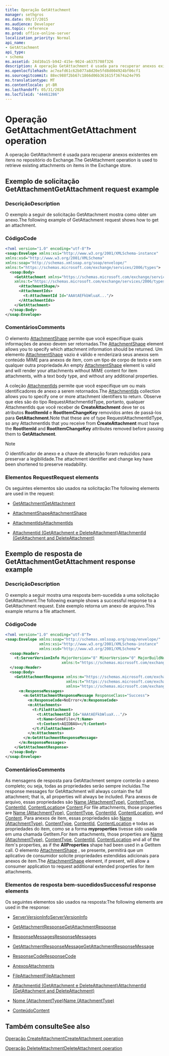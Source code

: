 ```yaml
---
title: Operação GetAttachment
manager: sethgros
ms.date: 09/17/2015
ms.audience: Developer
ms.topic: reference
ms.prod: office-online-server
localization_priority: Normal
api_name:
- GetAttachment
api_type:
- schema
ms.assetid: 24d10a15-b942-415e-9024-a6375708f326
description: A operação GetAttachment é usada para recuperar anexos existentes em itens no repositório do Exchange.
ms.openlocfilehash: ac7eafd61c62b077a8d20e5fd8d004924bf06cf1
ms.sourcegitcommit: 88ec988f2bb67c1866d06b361615f3674a24e795
ms.translationtype: MT
ms.contentlocale: pt-BR
ms.lasthandoff: 05/31/2020
ms.locfileid: "44461286"
---
```

# <a name="getattachment-operation"></a><span data-ttu-id="8a160-103">Operação GetAttachment</span><span class="sxs-lookup"><span data-stu-id="8a160-103">GetAttachment operation</span></span>

<span data-ttu-id="8a160-104">A operação GetAttachment é usada para recuperar anexos existentes em itens no repositório do Exchange.</span><span class="sxs-lookup"><span data-stu-id="8a160-104">The GetAttachment operation is used to retrieve existing attachments on items in the Exchange store.</span></span>
  
## <a name="getattachment-request-example"></a><span data-ttu-id="8a160-105">Exemplo de solicitação GetAttachment</span><span class="sxs-lookup"><span data-stu-id="8a160-105">GetAttachment request example</span></span>

### <a name="description"></a><span data-ttu-id="8a160-106">Descrição</span><span class="sxs-lookup"><span data-stu-id="8a160-106">Description</span></span>

<span data-ttu-id="8a160-107">O exemplo a seguir de solicitação GetAttachment mostra como obter um anexo.</span><span class="sxs-lookup"><span data-stu-id="8a160-107">The following example of GetAttachment request shows how to get an attachment.</span></span>
  
### <a name="code"></a><span data-ttu-id="8a160-108">Código</span><span class="sxs-lookup"><span data-stu-id="8a160-108">Code</span></span>

```XML
<?xml version="1.0" encoding="utf-8"?>
<soap:Envelope xmlns:xsi="http://www.w3.org/2001/XMLSchema-instance"
xmlns:xsd="http://www.w3.org/2001/XMLSchema"
xmlns:soap="http://schemas.xmlsoap.org/soap/envelope/"
xmlns:t="https://schemas.microsoft.com/exchange/services/2006/types">
  <soap:Body>
    <GetAttachment xmlns="https://schemas.microsoft.com/exchange/services/2006/messages"
    xmlns:t="https://schemas.microsoft.com/exchange/services/2006/types">
      <AttachmentShape/>
      <AttachmentIds>
        <t:AttachmentId Id="AAAtAEFkbWluaX..."/>
      </AttachmentIds>
    </GetAttachment>
  </soap:Body>
</soap:Envelope>
```

### <a name="comments"></a><span data-ttu-id="8a160-109">Comentários</span><span class="sxs-lookup"><span data-stu-id="8a160-109">Comments</span></span>

<span data-ttu-id="8a160-110">O elemento [AttachmentShape](attachmentshape.md) permite que você especifique quais informações de anexo devem ser retornadas.</span><span class="sxs-lookup"><span data-stu-id="8a160-110">The [AttachmentShape](attachmentshape.md) element allows you to specify which attachment information should be returned.</span></span> <span data-ttu-id="8a160-111">Um elemento [AttachmentShape](attachmentshape.md) vazio é válido e renderizará seus anexos sem conteúdo MIME para anexos de item, com um tipo de corpo de texto e sem qualquer outra propriedade.</span><span class="sxs-lookup"><span data-stu-id="8a160-111">An empty [AttachmentShape](attachmentshape.md) element is valid and will render your attachments without MIME content for item attachments, with a text body type, and without any additional properties.</span></span> 
  
<span data-ttu-id="8a160-112">A coleção [AttachmentIds](attachmentids.md) permite que você especifique um ou mais identificadores de anexo a serem retornados.</span><span class="sxs-lookup"><span data-stu-id="8a160-112">The [AttachmentIds](attachmentids.md) collection allows you to specify one or more attachment identifiers to return.</span></span> <span data-ttu-id="8a160-113">Observe que eles são do tipo RequestAttachmentIdType, portanto, qualquer AttachmentIds que você receber de **CreateAttachment** deve ter os atributos **RootItemId** e **RootItemChangeKey** removidos antes de passá-los para **GetAttachment**.</span><span class="sxs-lookup"><span data-stu-id="8a160-113">Note that these are of type RequestAttachmentIdType, so any AttachmentIds that you receive from **CreateAttachment** must have the **RootItemId** and **RootItemChangeKey** attributes removed before passing them to **GetAttachment**.</span></span>
  
> [!NOTE]
> <span data-ttu-id="8a160-114">O identificador de anexo e a chave de alteração foram reduzidos para preservar a legibilidade.</span><span class="sxs-lookup"><span data-stu-id="8a160-114">The attachment identifier and change key have been shortened to preserve readability.</span></span> 
  
### <a name="request-elements"></a><span data-ttu-id="8a160-115">Elementos Request</span><span class="sxs-lookup"><span data-stu-id="8a160-115">Request elements</span></span>

<span data-ttu-id="8a160-116">Os seguintes elementos são usados na solicitação:</span><span class="sxs-lookup"><span data-stu-id="8a160-116">The following elements are used in the request:</span></span>
  
- [<span data-ttu-id="8a160-117">GetAttachment</span><span class="sxs-lookup"><span data-stu-id="8a160-117">GetAttachment</span></span>](getattachment.md)
    
- [<span data-ttu-id="8a160-118">AttachmentShape</span><span class="sxs-lookup"><span data-stu-id="8a160-118">AttachmentShape</span></span>](attachmentshape.md)
    
- [<span data-ttu-id="8a160-119">AttachmentIds</span><span class="sxs-lookup"><span data-stu-id="8a160-119">AttachmentIds</span></span>](attachmentids.md)
    
- [<span data-ttu-id="8a160-120">Attachmentid (GetAttachment e DeleteAttachment)</span><span class="sxs-lookup"><span data-stu-id="8a160-120">AttachmentId (GetAttachment and DeleteAttachment)</span></span>](attachmentid-getattachment-and-deleteattachment.md)
    
## <a name="getattachment-response-example"></a><span data-ttu-id="8a160-121">Exemplo de resposta de GetAttachment</span><span class="sxs-lookup"><span data-stu-id="8a160-121">GetAttachment response example</span></span>

### <a name="description"></a><span data-ttu-id="8a160-122">Descrição</span><span class="sxs-lookup"><span data-stu-id="8a160-122">Description</span></span>

<span data-ttu-id="8a160-123">O exemplo a seguir mostra uma resposta bem-sucedida a uma solicitação GetAttachment.</span><span class="sxs-lookup"><span data-stu-id="8a160-123">The following example shows a successful response to a GetAttachment request.</span></span> <span data-ttu-id="8a160-124">Este exemplo retorna um anexo de arquivo.</span><span class="sxs-lookup"><span data-stu-id="8a160-124">This example returns a file attachment.</span></span>
  
### <a name="code"></a><span data-ttu-id="8a160-125">Código</span><span class="sxs-lookup"><span data-stu-id="8a160-125">Code</span></span>

```XML
<?xml version="1.0" encoding="utf-8"?>
<soap:Envelope xmlns:soap="http://schemas.xmlsoap.org/soap/envelope/" 
               xmlns:xsi="http://www.w3.org/2001/XMLSchema-instance" 
               xmlns:xsd="http://www.w3.org/2001/XMLSchema">
  <soap:Header>
    <t:ServerVersionInfo MajorVersion="8" MinorVersion="0" MajorBuildNumber="662" MinorBuildNumber="0" 
                         xmlns:t="https://schemas.microsoft.com/exchange/services/2006/types"/>
  </soap:Header>
  <soap:Body>
    <GetAttachmentResponse xmlns:m="https://schemas.microsoft.com/exchange/services/2006/messages" 
                           xmlns:t="https://schemas.microsoft.com/exchange/services/2006/types" 
                           xmlns="https://schemas.microsoft.com/exchange/services/2006/messages">
      <m:ResponseMessages>
        <m:GetAttachmentResponseMessage ResponseClass="Success">
          <m:ResponseCode>NoError</m:ResponseCode>
          <m:Attachments>
            <t:FileAttachment>
              <t:AttachmentId Id="AAAtAEFkbWluaX..."/>
              <t:Name>SomeFile</t:Name>
              <t:Content>AQIDBAU=</t:Content>
            </t:FileAttachment>
          </m:Attachments>
        </m:GetAttachmentResponseMessage>
      </m:ResponseMessages>
    </GetAttachmentResponse>
  </soap:Body>
</soap:Envelope>
```

### <a name="comments"></a><span data-ttu-id="8a160-126">Comentários</span><span class="sxs-lookup"><span data-stu-id="8a160-126">Comments</span></span>

<span data-ttu-id="8a160-127">As mensagens de resposta para GetAttachment sempre conterão o anexo completo; ou seja, todas as propriedades serão sempre incluídas.</span><span class="sxs-lookup"><span data-stu-id="8a160-127">The response messages for GetAttachment will always contain the full attachment; that is, all properties will always be included.</span></span> <span data-ttu-id="8a160-128">Para anexos de arquivo, essas propriedades são [Name (AttachmentType)](name-attachmenttype.md), [ContentType](contenttype.md), [ContentId](contentid.md), [ContentLocation](contentlocation.md)e [Content](content.md).</span><span class="sxs-lookup"><span data-stu-id="8a160-128">For file attachments, those properties are [Name (AttachmentType)](name-attachmenttype.md), [ContentType](contenttype.md), [ContentId](contentid.md), [ContentLocation](contentlocation.md), and [Content](content.md).</span></span> <span data-ttu-id="8a160-129">Para anexos de item, essas propriedades são [Name (AttachmentType)](name-attachmenttype.md), [ContentType](contenttype.md), [ContentId](contentid.md), [ContentLocation](contentlocation.md) e todas as propriedades do item, como se a forma **myproperties** tivesse sido usada em uma chamada GetItem.</span><span class="sxs-lookup"><span data-stu-id="8a160-129">For item attachments, those properties are [Name (AttachmentType)](name-attachmenttype.md), [ContentType](contenttype.md), [ContentId](contentid.md), [ContentLocation](contentlocation.md) and all of the item's properties, as if the **AllProperties** shape had been used in a GetItem call.</span></span> <span data-ttu-id="8a160-130">O elemento [AttachmentShape](attachmentshape.md) , se presente, permitirá que um aplicativo de consumidor solicite propriedades estendidas adicionais para anexos de item.</span><span class="sxs-lookup"><span data-stu-id="8a160-130">The [AttachmentShape](attachmentshape.md) element, if present, will allow a consumer application to request additional extended properties for item attachments.</span></span> 
  
### <a name="successful-response-elements"></a><span data-ttu-id="8a160-131">Elementos de resposta bem-sucedidos</span><span class="sxs-lookup"><span data-stu-id="8a160-131">Successful response elements</span></span>

<span data-ttu-id="8a160-132">Os seguintes elementos são usados na resposta:</span><span class="sxs-lookup"><span data-stu-id="8a160-132">The following elements are used in the response:</span></span>
  
- [<span data-ttu-id="8a160-133">ServerVersionInfo</span><span class="sxs-lookup"><span data-stu-id="8a160-133">ServerVersionInfo</span></span>](serverversioninfo.md)
    
- [<span data-ttu-id="8a160-134">GetAttachmentResponse</span><span class="sxs-lookup"><span data-stu-id="8a160-134">GetAttachmentResponse</span></span>](getattachmentresponse.md)
    
- [<span data-ttu-id="8a160-135">ResponseMessages</span><span class="sxs-lookup"><span data-stu-id="8a160-135">ResponseMessages</span></span>](responsemessages.md)
    
- [<span data-ttu-id="8a160-136">GetAttachmentResponseMessage</span><span class="sxs-lookup"><span data-stu-id="8a160-136">GetAttachmentResponseMessage</span></span>](getattachmentresponsemessage.md)
    
- [<span data-ttu-id="8a160-137">ResponseCode</span><span class="sxs-lookup"><span data-stu-id="8a160-137">ResponseCode</span></span>](responsecode.md)
    
- [<span data-ttu-id="8a160-138">Anexos</span><span class="sxs-lookup"><span data-stu-id="8a160-138">Attachments</span></span>](attachments-ex15websvcsotherref.md)
    
- [<span data-ttu-id="8a160-139">FileAttachment</span><span class="sxs-lookup"><span data-stu-id="8a160-139">FileAttachment</span></span>](fileattachment.md)
    
- [<span data-ttu-id="8a160-140">Attachmentid (GetAttachment e DeleteAttachment)</span><span class="sxs-lookup"><span data-stu-id="8a160-140">AttachmentId (GetAttachment and DeleteAttachment)</span></span>](attachmentid-getattachment-and-deleteattachment.md)
    
- [<span data-ttu-id="8a160-141">Nome (AttachmentType)</span><span class="sxs-lookup"><span data-stu-id="8a160-141">Name (AttachmentType)</span></span>](name-attachmenttype.md)
    
- [<span data-ttu-id="8a160-142">Conteúdo</span><span class="sxs-lookup"><span data-stu-id="8a160-142">Content</span></span>](content.md)
    
## <a name="see-also"></a><span data-ttu-id="8a160-143">Também consulte</span><span class="sxs-lookup"><span data-stu-id="8a160-143">See also</span></span>



[<span data-ttu-id="8a160-144">Operação CreateAttachment</span><span class="sxs-lookup"><span data-stu-id="8a160-144">CreateAttachment operation</span></span>](createattachment-operation.md)
  
[<span data-ttu-id="8a160-145">Operação DeleteAttachment</span><span class="sxs-lookup"><span data-stu-id="8a160-145">DeleteAttachment operation</span></span>](deleteattachment-operation.md)

